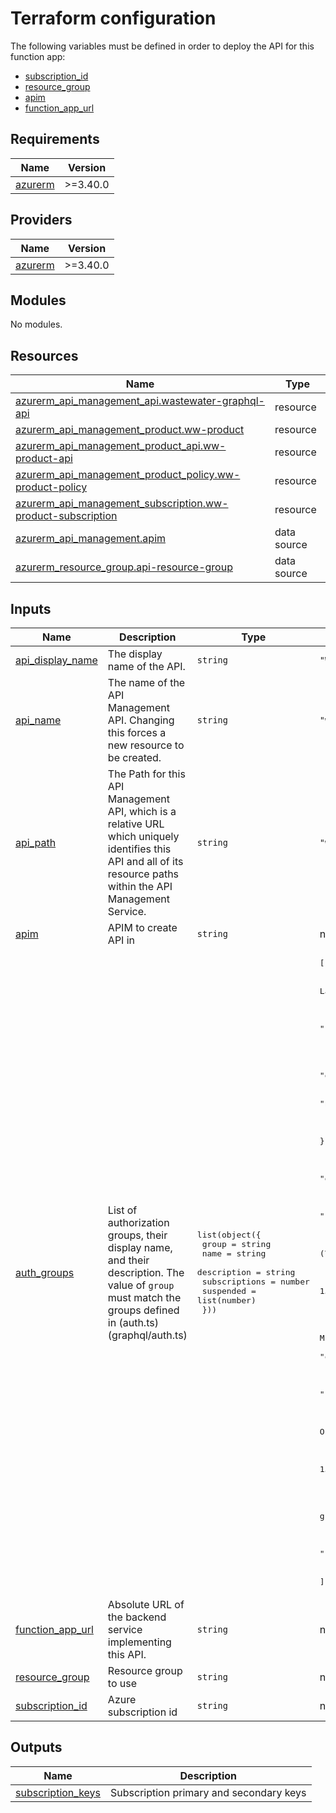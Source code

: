 
# Terraform configuration

The following variables must be defined in order to deploy the API for this
function app:

- [subscription_id](#input_subscription_id)
- [resource_group](#input_resource_group)
- [apim](#input_apim)
- [function_app_url](#input_function_app_url)

<!-- BEGIN_TF_DOCS -->
## Requirements

| Name | Version |
|------|---------|
| <a name="requirement_azurerm"></a> [azurerm](#requirement\_azurerm) | >=3.40.0 |

## Providers

| Name | Version |
|------|---------|
| <a name="provider_azurerm"></a> [azurerm](#provider\_azurerm) | >=3.40.0 |

## Modules

No modules.

## Resources

| Name | Type |
|------|------|
| [azurerm_api_management_api.wastewater-graphql-api](https://registry.terraform.io/providers/hashicorp/azurerm/latest/docs/resources/api_management_api) | resource |
| [azurerm_api_management_product.ww-product](https://registry.terraform.io/providers/hashicorp/azurerm/latest/docs/resources/api_management_product) | resource |
| [azurerm_api_management_product_api.ww-product-api](https://registry.terraform.io/providers/hashicorp/azurerm/latest/docs/resources/api_management_product_api) | resource |
| [azurerm_api_management_product_policy.ww-product-policy](https://registry.terraform.io/providers/hashicorp/azurerm/latest/docs/resources/api_management_product_policy) | resource |
| [azurerm_api_management_subscription.ww-product-subscription](https://registry.terraform.io/providers/hashicorp/azurerm/latest/docs/resources/api_management_subscription) | resource |
| [azurerm_api_management.apim](https://registry.terraform.io/providers/hashicorp/azurerm/latest/docs/data-sources/api_management) | data source |
| [azurerm_resource_group.api-resource-group](https://registry.terraform.io/providers/hashicorp/azurerm/latest/docs/data-sources/resource_group) | data source |

## Inputs

| Name | Description | Type | Default | Required |
|------|-------------|------|---------|:--------:|
| <a name="input_api_display_name"></a> [api\_display\_name](#input\_api\_display\_name) | The display name of the API. | `string` | `"Wastewater GraphQL API"` | no |
| <a name="input_api_name"></a> [api\_name](#input\_api\_name) | The name of the API Management API. Changing this forces a new resource to be created. | `string` | `"wastewater-graphql-api"` | no |
| <a name="input_api_path"></a> [api\_path](#input\_api\_path) | The Path for this API Management API, which is a relative URL which uniquely identifies this API and all of its resource paths within the API Management Service. | `string` | `"wastewater"` | no |
| <a name="input_apim"></a> [apim](#input\_apim) | APIM to create API in | `string` | n/a | yes |
| <a name="input_auth_groups"></a> [auth\_groups](#input\_auth\_groups) | List of authorization groups, their display name, and their description. The value of `group` must match the groups defined in (auth.ts)(graphql/auth.ts) | <pre>list(object({<br/>    group         = string<br/>    name          = string<br/>    description   = string<br/>    subscriptions = number<br/>    suspended     = list(number)<br/>  }))</pre> | <pre>[<br/>  {<br/>    "description": "National Microbiology Laboratory",<br/>    "group": "nml-lab",<br/>    "name": "NML",<br/>    "subscriptions": 15,<br/>    "suspended": []<br/>  },<br/>  {<br/>    "description": "Correctional Service Canada",<br/>    "group": "csc",<br/>    "name": "CSC",<br/>    "subscriptions": 15,<br/>    "suspended": []<br/>  },<br/>  {<br/>    "description": "BC Centre for Disease Control",<br/>    "group": "bccdc",<br/>    "name": "BCCDC",<br/>    "subscriptions": 15,<br/>    "suspended": []<br/>  },<br/>  {<br/>    "description": "Haines Junction (Yukon)",<br/>    "group": "hnj",<br/>    "name": "HNJ",<br/>    "subscriptions": 15,<br/>    "suspended": []<br/>  },<br/>  {<br/>    "description": "Ontario Ministry of the Environment, Conservation and Parks",<br/>    "group": "omecp",<br/>    "name": "OMECP",<br/>    "subscriptions": 15,<br/>    "suspended": []<br/>  },<br/>  {<br/>    "description": "Public Health Ontario",<br/>    "group": "pho",<br/>    "name": "PHO",<br/>    "subscriptions": 15,<br/>    "suspended": []<br/>  },<br/>  {<br/>    "description": "Manitoba grouping for PHAC",<br/>    "group": "MB",<br/>    "name": "MB",<br/>    "subscriptions": 5,<br/>    "suspended": []<br/>  }<br/>]</pre> | no |
| <a name="input_function_app_url"></a> [function\_app\_url](#input\_function\_app\_url) | Absolute URL of the backend service implementing this API. | `string` | n/a | yes |
| <a name="input_resource_group"></a> [resource\_group](#input\_resource\_group) | Resource group to use | `string` | n/a | yes |
| <a name="input_subscription_id"></a> [subscription\_id](#input\_subscription\_id) | Azure subscription id | `string` | n/a | yes |

## Outputs

| Name | Description |
|------|-------------|
| <a name="output_subscription_keys"></a> [subscription\_keys](#output\_subscription\_keys) | Subscription primary and secondary keys |
<!-- END_TF_DOCS -->